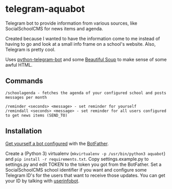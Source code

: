 # telegram-aquabot

Telegram bot to provide information from various sources, like SocialSchoolCMS for news items and agenda.

Created because I wanted to have the information come to me instead of having to go and look at a small info frame on a school's website. Also, Telegram is pretty cool.

Uses [python-telegram-bot](https://github.com/python-telegram-bot/python-telegram-bot) and some [Beautiful Soup](https://www.crummy.com/software/BeautifulSoup/) to make sense of some awful HTML.


## Commands

```
/schoolagenda - fetches the agenda of your configured school and posts messages per month

/reminder <seconds> <message> - set reminder for yourself
/remindall <seconds> <message> - set reminder for all users configured to get news items (SEND_TO)
```


## Installation

[Get yourself a bot configured](https://github.com/python-telegram-bot/python-telegram-bot/wiki/Introduction-to-the-API) with the [BotFather](https://telegram.me/botfather).

Create a (Python 3) virtualenv (`mkvirtualenv -p /usr/bin/python3 aquabot`) and `pip install -r requirements.txt`. Copy settings.example.py to settings.py and edit TOKEN to the token you got from the BotFather. Set a SocialSchoolCMS school identifier if you want and configure some Telegram ID's for the users that want to receive those updates. You can get your ID by talking with [userinfobot](https://telegram.me/userinfobot).
